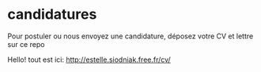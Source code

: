 candidatures
============

Pour postuler ou nous envoyez une candidature, déposez votre CV et lettre sur ce repo


Hello! tout est ici: http://estelle.siodniak.free.fr/cv/
